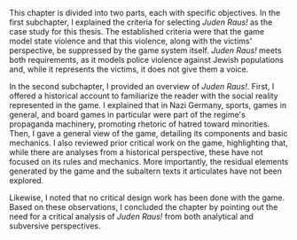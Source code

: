 This chapter is divided into two parts, each with specific objectives. In the first subchapter, I explained the criteria for selecting *Juden Raus!* as the case study for this thesis. The established criteria were that the game model state violence and that this violence, along with the victims' perspective, be suppressed by the game system itself. *Juden Raus!* meets both requirements, as it models police violence against Jewish populations and, while it represents the victims, it does not give them a voice.

In the second subchapter, I provided an overview of *Juden Raus!*. First, I offered a historical account to familiarize the reader with the social reality represented in the game. I explained that in Nazi Germany, sports, games in general, and board games in particular were part of the regime's propaganda machinery, promoting rhetoric of hatred toward minorities. Then, I gave a general view of the game, detailing its components and basic mechanics. I also reviewed prior critical work on the game, highlighting that, while there are analyses from a historical perspective, these have not focused on its rules and mechanics. More importantly, the residual elements generated by the game and the subaltern texts it articulates have not been explored.

Likewise, I noted that no critical design work has been done with the game.
Based on these observations, I concluded the chapter by pointing out the need for a critical analysis of *Juden Raus!* from both analytical and subversive perspectives.